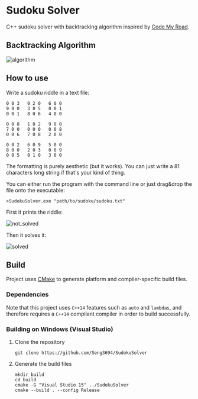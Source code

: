 # Sudoku Solver #

C++ sudoku solver with backtracking algorithm inspired by [Code My Road][4].

## Backtracking Algorithm ##
![algorithm][1]


## How to use ##

Write a sudoku riddle in a text file:

```
0 0 3   0 2 0   6 0 0
9 0 0   3 0 5   0 0 1
0 0 1   8 0 6   4 0 0
    	    	    
0 0 8   1 0 2   9 0 0
7 0 0   0 0 0   0 0 8
0 0 6   7 0 8   2 0 0
    	    	    
0 0 2   6 0 9   5 0 0
8 0 0   2 0 3   0 0 9
0 0 5   0 1 0   3 0 0
```

The formatting is purely aesthetic (but it works). You can just write a 81 characters long string if that's your kind of thing.

You can either run the program with the command line or just drag&drop the file onto the executable:
```
>SudokuSolver.exe "path/to/sudoku/sudoku.txt"
```

First it prints the riddle:

![not_solved][2]

Then it solves it:

![solved][3]

## Build ##

Project uses [CMake][5] to generate platform and compiler-specific build files.

### Dependencies ###

Note that this project uses `C++14` features such as `auto` and `lambdas`, and therefore requires a `C++14` compliant compiler in order to build successfully.

### Building on Windows (Visual Studio) ###
1. Clone the repository
    ```
    git clone https://github.com/Seng3694/SudokuSolver
    ```

2. Generate the build files
    ```
    mkdir build
    cd build
    cmake -G "Visual Studio 15" ../SudokuSolver
    cmake --build . --config Release
    ```

[1]: https://codemyroad.files.wordpress.com/2014/04/output_hqxeh9.gif
[2]: https://cdn.discordapp.com/attachments/425728769236664350/428988250414383104/unknown.png
[3]: https://cdn.discordapp.com/attachments/425728769236664350/428989437557342208/unknown.png
[4]: https://codemyroad.wordpress.com/2014/05/01/solving-sudoku-by-backtracking/
[5]:http://www.cmake.org/